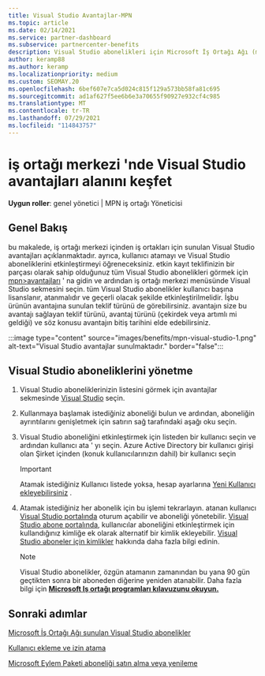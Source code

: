 ```yaml
---
title: Visual Studio Avantajlar-MPN
ms.topic: article
ms.date: 02/14/2021
ms.service: partner-dashboard
ms.subservice: partnercenter-benefits
description: Visual Studio abonelikleri için Microsoft İş Ortağı Ağı (mpn) avantajları hakkında bilgi edinin
author: keramp88
ms.author: keramp
ms.localizationpriority: medium
ms.custom: SEOMAY.20
ms.openlocfilehash: 6bef607e7ca5d024c815f129a573bb58fa81c695
ms.sourcegitcommit: ad1af627f5ee6b6e3a70655f90927e932cf4c985
ms.translationtype: MT
ms.contentlocale: tr-TR
ms.lasthandoff: 07/29/2021
ms.locfileid: "114843757"
---
```

# <a name="explore-the-visual-studio-benefits-area-in-partner-center"></a>iş ortağı merkezi 'nde Visual Studio avantajları alanını keşfet

**Uygun roller**: genel yönetici | MPN iş ortağı Yöneticisi

## <a name="overview"></a>Genel Bakış

bu makalede, iş ortağı merkezi içinden iş ortakları için sunulan Visual Studio avantajları açıklanmaktadır. ayrıca, kullanıcı atamayı ve Visual Studio aboneliklerini etkinleştirmeyi öğreneceksiniz. etkin kayıt teklifinizin bir parçası olarak sahip olduğunuz tüm Visual Studio abonelikleri görmek için [mpn>avantajları](https://partner.microsoft.com/dashboard/mpn/membership/benefits/visualstudio) ' na gidin ve ardından iş ortağı merkezi menüsünde Visual Studio sekmesini seçin. tüm Visual Studio abonelikler kullanıcı başına lisanslanır, atanmalıdır ve geçerli olacak şekilde etkinleştirilmelidir. İşbu ürünün avantajına sunulan teklif türünü de görebilirsiniz. avantajın size bu avantajı sağlayan teklif türünü, avantaj türünü (çekirdek veya artımlı mi geldiği) ve söz konusu avantajın bitiş tarihini elde edebilirsiniz.

:::image type="content" source="images/benefits/mpn-visual-studio-1.png" alt-text="Visual Studio avantajlar sunulmaktadır." border="false":::

## <a name="manage-visual-studio-subscriptions"></a>Visual Studio aboneliklerini yönetme

1. Visual Studio aboneliklerinizin listesini görmek için avantajlar sekmesinde [Visual Studio](https://partner.microsoft.com/dashboard/mpn/membership/benefits/visualstudio) seçin.

2. Kullanmaya başlamak istediğiniz aboneliği bulun ve ardından, aboneliğin ayrıntılarını genişletmek için satırın sağ tarafındaki aşağı oku seçin.

3. Visual Studio aboneliğini etkinleştirmek için listeden bir kullanıcı seçin ve ardından kullanıcı ata ' yı seçin. Azure Active Directory bir kullanıcı girişi olan Şirket içinden (konuk kullanıcılarınızın dahil) bir kullanıcı seçin

   > [!IMPORTANT]
   > Atamak istediğiniz Kullanıcı listede yoksa, hesap ayarlarına [Yeni Kullanıcı ekleyebilirsiniz](create-user-accounts-and-set-permissions.md) .

4. Atamak istediğiniz her abonelik için bu işlemi tekrarlayın. atanan kullanıcı [Visual Studio portalında](https://my.visualstudio.com/) oturum açabilir ve aboneliği yönetebilir. [Visual Studio abone portalında](https://my.visualstudio.com/?wt.mc_id=o%7Emsft%7Edocs), kullanıcılar aboneliğini etkinleştirmek için kullandığınız kimliğe ek olarak alternatif bir kimlik ekleyebilir. [Visual Studio aboneler için kimlikler](/visualstudio/subscriptions/vs-alternate-identity) hakkında daha fazla bilgi edinin.

   > [!Note]
   > Visual Studio abonelikler, özgün atamanın zamanından bu yana 90 gün geçtikten sonra bir aboneden diğerine yeniden atanabilir. Daha fazla bilgi için **[Microsoft Iş ortağı programları kılavuzunu okuyun.](https://aka.ms/partner-benefits-use-guide)**

## <a name="next-steps"></a>Sonraki adımlar

[Microsoft İş Ortağı Ağı sunulan Visual Studio abonelikler](/visualstudio/subscriptions/program-mpn)

[Kullanıcı ekleme ve izin atama](create-user-accounts-and-set-permissions.md)

[Microsoft Eylem Paketi aboneliği satın alma veya yenileme](mpn-get-action-pack.md)
